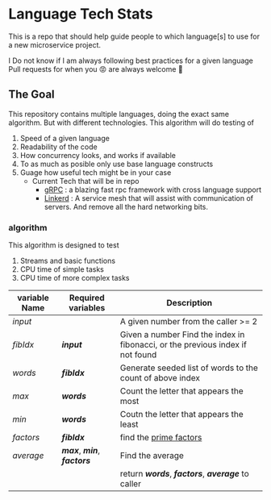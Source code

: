 # Language Tech Stats
This is a repo that should help guide people to which language[s] to use for a new microservice project. 

I Do not know if I am always following best practices for a given language
Pull requests for when you :rage: are always welcome :tada:

## The Goal
This repository contains multiple languages, doing the exact same algorithm. But with different technologies.
This algorithm will do testing of 
1. Speed of a given language
1. Readability of the code
1. How concurrency looks, and works if available
1. To as much as posible only use base language constructs
1. Guage how useful tech might be in your case
    * Current Tech that will be in repo
        * [gRPC](https://www.grpc.io) : a blazing fast rpc framework with cross language support
        * [Linkerd](https://www.linkerd.io) : A service mesh that will assist with communication of servers. And remove all the hard networking bits.


### algorithm
This algorithm is designed to test 
1. Streams and basic functions
1. CPU time of simple tasks
1. CPU time of more complex tasks


|variable Name | Required variables |  Description | 
|----|----|----|
| _input_ |  | A given number from the caller >= 2 |
| _fibIdx_ | **_input_** | Given a number Find the index in fibonacci, or the previous index if not found |
| _words_  | **_fibIdx_** | Generate seeded list of words to the count of above index | 
| _max_ | **_words_** | Count the letter that appears the most | 
| _min_ | **_words_** | Coutn the letter that appears the least | 
| _factors_| **_fibIdx_** | find the [prime factors](https://www.mathsisfun.com/prime-factorization.html) | 
| _average_ | **_max_**,  **_min_**, **_factors_** | Find the average |
| | | return **_words_**, **_factors_**, **_average_** to caller |



